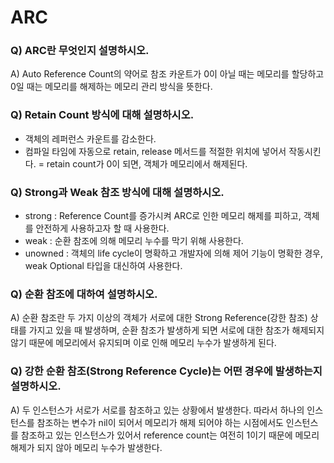 # ARC

### Q) ARC란 무엇인지 설명하시오.
A) Auto Reference Count의 약어로 참조 카운트가 0이 아닐 때는 메모리를 할당하고 0일 때는 메모리를 해제하는 메모리 관리 방식을 뜻한다.

### Q) Retain Count 방식에 대해 설명하시오.
- 객체의 레퍼런스 카운트를 감소한다. 
- 컴파일 타임에 자동으로 retain, release 메서드를 적절한 위치에 넣어서 작동시킨다.
= retain count가 0이 되면, 객체가 메모리에서 해제된다.

### Q) Strong과 Weak 참조 방식에 대해 설명하시오.
- strong : Reference Count를 증가시켜 ARC로 인한 메모리 해제를 피하고, 객체를 안전하게 사용하고자 할 때 사용한다.
- weak : 순환 참조에 의해 메모리 누수를 막기 위해 사용한다.
- unowned : 객체의 life cycle이 명확하고 개발자에 의해 제어 기능이 명확한 경우, weak Optional 타입을 대신하여 사용한다.

### Q) 순환 참조에 대하여 설명하시오.
A) 순환 참조란 두 가지 이상의 객체가 서로에 대한 Strong Reference(강한 참조) 상태를 가지고 있을 때 발생하며, 순환 참조가 발생하게 되면 서로에 대한 참조가 해제되지 않기 때문에 메모리에서 유지되며 이로 인해 메모리 누수가 발생하게 된다.

### Q) 강한 순환 참조(Strong Reference Cycle)는 어떤 경우에 발생하는지 설명하시오.
A) 두 인스턴스가 서로가 서로를 참조하고 있는 상황에서 발생한다. 따라서 하나의 인스턴스를 참조하는 변수가 nil이 되어서 메모리가 해제 되어야 하는 시점에서도 인스턴스를 참조하고 있는 인스턴스가 있어서 reference count는 여전히 1이기 때문에 메모리 해제가 되지 않아 메모리 누수가 발생한다.